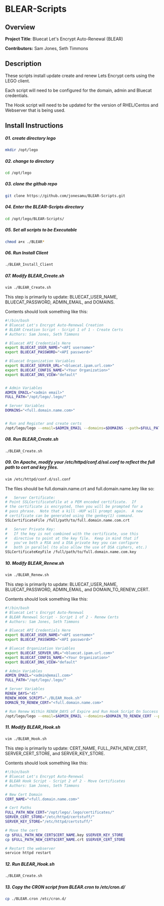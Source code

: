 
# BLEAR-Scripts
## Overview
**Project Title**: Bluecat Let's Encrypt Auto-Renewal (BLEAR)

**Contributors:** Sam Jones, Seth Timmons




## Description
These scripts install update create and renew Lets Encrypt certs using the LEGO client.

Each script will need to be configured for the domain, admin and Bluecat credentials.

The Hook script will need to be updated for the version of RHEL/Centos and Webserver that is being used.




## Install Instructions
##### 01. create directory lego 

```bash
mkdir /opt/lego
```

##### 02. change to directory

```bash
cd /opt/lego
```

##### 03. clone the github repo 

```bash
git clone https://github.com/jonesamu/BLEAR-Scripts.git
```

##### 04. Enter the BLEAR-Scripts directory
```bash
cd /opt/lego/BLEAR-Scripts/
```

##### 05. Set all scripts to be Executable
```bash
chmod a+x ./BLEAR*
```

##### 06. Run Install Client
```bash
./BLEAR_Install_Client
```

##### 07. Modify BLEAR_Create.sh 
```bash
vim ./BLEAR_Create.sh
```

This step is primarily to update: 
BLUECAT_USER_NAME, BLUECAT_PASSWORD, ADMIN_EMAIL, and DOMAINS.

Contents should look something like this:
```bash
#!/bin/bash
# Bluecat Let's Encrypt Auto-Renewal Creation
# BLEAR Creation Script - Script 1 of 1 - Create Certs
# Authors: Sam Jones, Seth Timmons

# Bluecat API Credentials Here
export BLUECAT_USER_NAME="<API username>"
export BLUECAT_PASSWORD="<API password>"

# Bluecat Organization Variables
export BLUECAT_SERVER_URL="<bluecat.ipam.url.com>"
export BLUECAT_CONFIG_NAME="<Your Organization>"
export BLUECAT_DNS_VIEW="default"


# Admin Variables
ADMIN_EMAIL="<admin email>"
FULL_PATH="/opt/lego/.lego/"

# Server Variables
DOMAINS="<full.domain.name.com>"


# Run and Register and create certs
/opt/lego/lego --email=$ADMIN_EMAIL --domains=$DOMAINS --path=$FULL_PATH --dns  bluecat run
```

##### 08. Run BLEAR_Create.sh
```bash
./BLEAR_Create.sh
```

##### 09. On Apache, modify your /etc/httpd/conf.d/ssl.conf to reflect the full path to cert and key files. 
```bash
vim /etc/httpd/conf.d/ssl.conf
```

The files should be full.domain.name.crt and full.domain.name.key like so:
```bash
#   Server Certificate:
# Point SSLCertificateFile at a PEM encoded certificate.  If
# the certificate is encrypted, then you will be prompted for a
# pass phrase.  Note that a kill -HUP will prompt again.  A new
# certificate can be generated using the genkey(1) command.
SSLCertificateFile /full/path/to/full.domain.name.com.crt

#   Server Private Key:
#   If the key is not combined with the certificate, use this
#   directive to point at the key file.  Keep in mind that if
#   you've both a RSA and a DSA private key you can configure
#   both in parallel (to also allow the use of DSA ciphers, etc.)
SSLCertificateKeyFile /full/path/to/full.domain.name.com.key

```

##### 10. Modify BLEAR_Renew.sh
```bash
vim ./BLEAR_Renew.sh
```

This step is primarily to update: 
BLUECAT_USER_NAME, BLUECAT_PASSWORD, ADMIN_EMAIL, and DOMAIN_TO_RENEW_CERT.

Contents should look something like this:
```bash
#!/bin/bash
# Bluecat Let's Encrypt Auto-Renewal
# BLEAR Renewal Script - Script 1 of 2 - Renew Certs
# Authors: Sam Jones, Seth Timmons

# Bluecat API Credentials Here
export BLUECAT_USER_NAME="<API username>"
export BLUECAT_PASSWORD="<API password>"

# Bluecat Organization Variables
export BLUECAT_SERVER_URL="<bluecat.ipam.url.com>"
export BLUECAT_CONFIG_NAME="<Your Organization>"
export BLUECAT_DNS_VIEW="default"

# Admin Variables
ADMIN_EMAIL="<admin@email.com>"
FULL_PATH="/opt/lego/.lego/"

# Server Variables
RENEW_DAYS="45"
RENEW_HOOK_SCRIPT="./BLEAR_Hook.sh"
DOMAIN_TO_RENEW_CERT="<full.domain.name.com>"

# Run Renew Within RENEW_DAYS of Expire and Run Hook Script On Success
/opt/lego/lego --email=$ADMIN_EMAIL --domains=$DOMAIN_TO_RENEW_CERT --path=$FULL_PATH --dns  bluecat renew --days $RENEW_DAYS --renew-hook=$RENEW_HOOK_SCRIPT
```

##### 11. Modify BLEAR_Hook.sh
```bash
vim ./BLEAR_Hook.sh
```

This step is primarily to update:
CERT_NAME, FULL_PATH_NEW_CERT, SERVER_CERT_STORE, and SERVER_KEY_STORE.

Contents should look something like this:
```bash
#!/bin/bash
# Bluecat Let's Encrypt Auto-Renewal
# BLEAR Hook Script - Script 2 of 2 - Move Certificates
# Authors: Sam Jones, Seth Timmons

# New Cert Domain
CERT_NAME="<full.domain.name.com>"

# Cert Paths
FULL_PATH_NEW_CERT="/opt/lego/.lego/certificates/"
SERVER_CERT_STORE="/etc/httpd/certstuff/"
SERVER_KEY_STORE="/etc/httpd/certstuff/"

# Move the cert
cp $FULL_PATH_NEW_CERT$CERT_NAME.key $SERVER_KEY_STORE
cp $FULL_PATH_NEW_CERT$CERT_NAME.crt $SERVER_CERT_STORE

# Restart the webserver
service httpd restart
```

##### 12. Run BLEAR_Hook.sh
```bash
./BLEAR_Create.sh
```

##### 13. Copy the CRON script from BLEAR.cron to /etc/cron.d/

```bash
cp ./BLEAR.cron /etc/cron.d/
```
